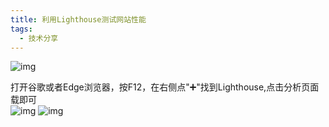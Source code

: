 ```yaml
---
title: 利用Lighthouse测试网站性能
tags:
  - 技术分享
---
```


![img](https://cn.mcecy.com/image/20230113/3b9e713ce6d943055da05986fee1d329.png)

打开谷歌或者Edge浏览器，按F12，在右侧点"➕"找到Lighthouse,点击分析页面载即可    
![img](https://cn.mcecy.com/image/20230113/6cdd1a2bb7f691d4ef540a3ebc58a288.png)
![img](https://cn.mcecy.com/image/20230113/5c3e45c3e3ec1b07da5cf0046466b8b4.png)